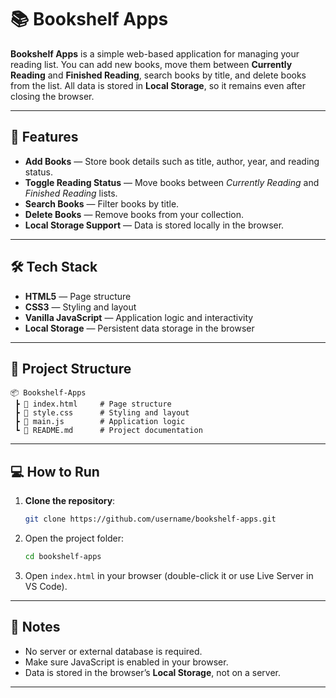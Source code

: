 # 📚 Bookshelf Apps

**Bookshelf Apps** is a simple web-based application for managing your reading list.
You can add new books, move them between **Currently Reading** and **Finished Reading**, search books by title, and delete books from the list.
All data is stored in **Local Storage**, so it remains even after closing the browser.

---

## 🚀 Features

* **Add Books** — Store book details such as title, author, year, and reading status.
* **Toggle Reading Status** — Move books between *Currently Reading* and *Finished Reading* lists.
* **Search Books** — Filter books by title.
* **Delete Books** — Remove books from your collection.
* **Local Storage Support** — Data is stored locally in the browser.

---

## 🛠️ Tech Stack

* **HTML5** — Page structure
* **CSS3** — Styling and layout
* **Vanilla JavaScript** — Application logic and interactivity
* **Local Storage** — Persistent data storage in the browser

---

## 📂 Project Structure

```
📦 Bookshelf-Apps
 ┣ 📜 index.html     # Page structure
 ┣ 📜 style.css      # Styling and layout
 ┣ 📜 main.js        # Application logic
 ┗ 📜 README.md      # Project documentation
```

---

## 💻 How to Run

1. **Clone the repository**:

   ```bash
   git clone https://github.com/username/bookshelf-apps.git
   ```
2. Open the project folder:

   ```bash
   cd bookshelf-apps
   ```
3. Open `index.html` in your browser (double-click it or use Live Server in VS Code).

---
## 📌 Notes

* No server or external database is required.
* Make sure JavaScript is enabled in your browser.
* Data is stored in the browser’s **Local Storage**, not on a server.

---

